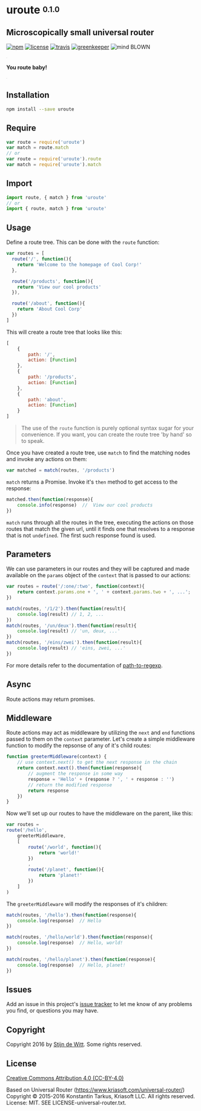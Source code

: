 # uroute <sup><sub>0.1.0</sub></sup>
## Microscopically small universal router

[![npm](https://img.shields.io/npm/v/pkgcfg.svg)](https://npmjs.com/package/pkgcfg)
[![license](https://img.shields.io/npm/l/pkgcfg.svg)](https://creativecommons.org/licenses/by/4.0/)
[![travis](https://img.shields.io/travis/Download/pkgcfg.svg)](https://travis-ci.org/Download/pkgcfg)
[![greenkeeper](https://img.shields.io/david/Download/pkgcfg.svg)](https://greenkeeper.io/)
![mind BLOWN](https://img.shields.io/badge/mind-BLOWN-ff69b4.svg)

<sup><sub><sup><sub>.</sub></sup></sub></sup>

**You route baby!**

<sup><sub><sup><sub>.</sub></sup></sub></sup>


## Installation

```sh
npm install --save uroute
```

## Require
```js
var route = require('uroute')
var match = route.match
// or
var route = require('uroute').route
var match = require('uroute').match

```

## Import
```js
import route, { match } from 'uroute'
// or
import { route, match } from 'uroute'
```

## Usage
Define a route tree. This can be done with the `route` function:

```js
var routes = [
  route('/', function(){
    return 'Welcome to the homepage of Cool Corp!'
  },

  route('/products', function(){
    return 'View our cool products'
  }),

  route('/about', function(){
    return 'About Cool Corp'
  })
]
```

This will create a route tree that looks like this:
```js
[
	{
		path: '/',
		action: [Function]
	},
	{
		path: '/products',
		action: [Function]
	},
	{
		path: 'about',
		action: [Function]
	}
]
```

> The use of the `route` function is purely optional syntax sugar for your convenience. If you want, you can create the route tree 'by hand' so to speak.

Once you have created a route tree, use `match` to find the matching nodes and invoke any actions on them:

```js
var matched = match(routes, '/products')
```

`match` returns a Promise. Invoke it's `then` method to get access to the response:

```js
matched.then(function(response){
	console.info(response)  //  View our cool products
})
```

`match` runs through all the routes in the tree, executing the actions on those
routes that match the given url, until it finds one that resolves to a response
that is not `undefined`. The first such response found is used.

## Parameters
We can use parameters in our routes and they will be captured and made available
on the `params` object of the `context` that is passed to our actions:

```js
var routes = route('/:one/:two', function(context){
	return context.params.one + ', ' + context.params.two + ', ...';
})

match(routes, '/1/2').then(function(result){
	console.log(result) // 1, 2, ...
})
match(routes, '/un/deux').then(function(result){
	console.log(result) // 'un, deux, ...'
})
match(routes, '/eins/zwei').then(function(result){
	console.log(result) // 'eins, zwei, ...'
})
```
For more details refer to the documentation of [path-to-regexp](https://www.npmjs.com/package/path-to-regexp).

## Async
Route actions may return promises.

## Middleware
Route actions may act as middleware by utilizing the `next` and `end` functions
passed to them on the `context` parameter. Let's create a simple middleware
function to modify the repsonse of any of it's child routes:

```js
function greeterMiddleware(context) {
	// use context.next() to get the next response in the chain
	return context.next().then(function(response){
		// augment the response in some way
		response = 'Hello' + (response ? ', ' + response : '')
		// return the modified response
		return response
	})
}
```

Now we'll set up our routes to have the middleware on the parent, like this:

```js
var routes =
route('/hello',
	greeterMiddleware,
	[
		route('/world', function(){
			return 'world!'
		})
		,
		route('/planet', function(){
			return 'planet!'
		})
	]
)
```
The `greeterMiddleware` will modify the responses of it's children:

```js
match(routes, '/hello').then(function(response){
	console.log(response)  // Hello
})

match(routes, '/hello/world').then(function(response){
	console.log(response)  // Hello, world!
})

match(routes, '/hello/planet').then(function(response){
	console.log(response)  // Hello, planet!
})
```

## Issues

Add an issue in this project's [issue tracker](https://github.com/download/uroute/issues)
to let me know of any problems you find, or questions you may have.


## Copyright

Copyright 2016 by [Stijn de Witt](http://StijnDeWitt.com). Some rights reserved.


## License

[Creative Commons Attribution 4.0 (CC-BY-4.0)](https://creativecommons.org/licenses/by/4.0/)

Based on Universal Router (https://www.kriasoft.com/universal-router/)
Copyright © 2015-2016 Konstantin Tarkus, Kriasoft LLC. All rights reserved.
License: MIT. SEE LICENSE-universal-router.txt.

